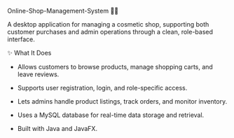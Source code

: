 Online-Shop-Management-System 💄🛒

A desktop application for managing a cosmetic shop, supporting both customer purchases and admin operations through a clean, role-based interface.

✨ What It Does
- Allows customers to browse products, manage shopping carts, and leave reviews.

- Supports user registration, login, and role-specific access.

- Lets admins handle product listings, track orders, and monitor inventory.

- Uses a MySQL database for real-time data storage and retrieval.

- Built with Java and JavaFX.
